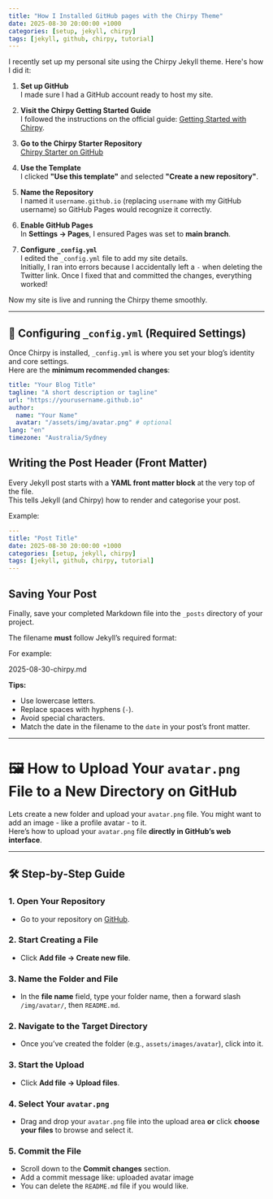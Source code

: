 ```yaml
---
title: "How I Installed GitHub pages with the Chirpy Theme"
date: 2025-08-30 20:00:00 +1000
categories: [setup, jekyll, chirpy]
tags: [jekyll, github, chirpy, tutorial]
---
```


I recently set up my personal site using the Chirpy Jekyll theme. Here's how I did it:

1. **Set up GitHub**  
   I made sure I had a GitHub account ready to host my site.

2. **Visit the Chirpy Getting Started Guide**  
   I followed the instructions on the official guide: [Getting Started with Chirpy](https://chirpy.cotes.page/posts/getting-started/).

3. **Go to the Chirpy Starter Repository**  
   [Chirpy Starter on GitHub](https://github.com/cotes2020/chirpy-starter)

4. **Use the Template**  
   I clicked **"Use this template"** and selected **"Create a new repository"**.

5. **Name the Repository**  
   I named it `username.github.io` (replacing `username` with my GitHub username) so GitHub Pages would recognize it correctly.

6. **Enable GitHub Pages**  
   In **Settings → Pages**, I ensured Pages was set to **main branch**.

7. **Configure `_config.yml`**  
   I edited the `_config.yml` file to add my site details.  
   Initially, I ran into errors because I accidentally left a `-` when deleting the Twitter link. Once I fixed that and committed the changes, everything worked!

Now my site is live and running the Chirpy theme smoothly.  

---

## 🔧 Configuring `_config.yml` (Required Settings)

Once Chirpy is installed, `_config.yml` is where you set your blog’s identity and core settings.  
Here are the **minimum recommended changes**:

```yaml
title: "Your Blog Title"
tagline: "A short description or tagline"
url: "https://yourusername.github.io"
author:
  name: "Your Name"
  avatar: "/assets/img/avatar.png" # optional
lang: "en"
timezone: "Australia/Sydney
```

## Writing the Post Header (Front Matter)

Every Jekyll post starts with a **YAML front matter block** at the very top of the file.  
This tells Jekyll (and Chirpy) how to render and categorise your post.

Example:

```yaml
---
title: "Post Title"
date: 2025-08-30 20:00:00 +1000
categories: [setup, jekyll, chirpy]
tags: [jekyll, github, chirpy, tutorial]
---
```

## Saving Your Post

Finally, save your completed Markdown file into the `_posts` directory of your project.

The filename **must** follow Jekyll’s required format:


For example:

2025-08-30-chirpy.md

**Tips:**
- Use lowercase letters.
- Replace spaces with hyphens (`-`).
- Avoid special characters.
- Match the date in the filename to the `date` in your post’s front matter.

---

# 🖼 How to Upload Your `avatar.png` File to a New Directory on GitHub

Lets create a new folder and upload your `avatar.png` file. You might want to add an image - like a profile avatar - to it.  
Here’s how to upload your `avatar.png` file **directly in GitHub’s web interface**.

---

## 🛠 Step‑by‑Step Guide

### 1. Open Your Repository
- Go to your repository on [GitHub](https://github.com).

### 2. Start Creating a File
- Click **Add file → Create new file**.

### 3. Name the Folder and File
- In the **file name** field, type your folder name, then a forward slash `/img/avatar/`, then `README.md`.

### 2. Navigate to the Target Directory
- Once you’ve created the folder (e.g., `assets/images/avatar`), click into it. 

### 3. Start the Upload
- Click **Add file → Upload files**.

### 4. Select Your `avatar.png`
- Drag and drop your `avatar.png` file into the upload area **or** click **choose your files** to browse and select it.

### 5. Commit the File
- Scroll down to the **Commit changes** section.
- Add a commit message like: uploaded avatar image
- You can delete the `README.md` file if you would like.
